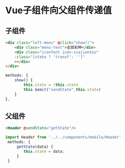 # Vue子组件向父组件传递值

## 子组件
``` html
<div class="left-menu" @click="show()">
    <div class="menu-text">全部彩种</div>
    <div class="iconfont icon-xiajiantou"
    :class="[state ? 'transf': '']"
    ></div>
</div>
```

``` JavaScript
methods: {
    show() {
        this.state = !this.state
        this.$emit("sendState",this.state)
    }
},
```

## 父组件
``` html
<Header @sendState="getState"/>
```

``` js
import Header from '../../components/mobile/Header'
 methods: {
     getState(data) {
     	this.state = data;
     }
 }
```